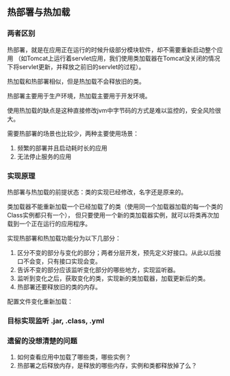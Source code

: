 ## 热部署与热加载

### 两者区别

热部署，就是在应用正在运行的时候升级部分模块软件，却不需要重新启动整个应用
（如Tomcat上运行着servlet应用，我们使用类加载器在Tomcat没关闭的情况下将servlet更新，并释放之前旧的servlet的过程）。

热加载和热部署相似，但是热加载不会释放旧的类。 

热部署主要用于生产环境，热加载主要用于开发环境。

使用热加载的缺点是这种直接修改jvm中字节码的方式是难以监控的，安全风险很大。

需要热部署的场景也比较少，两种主要使用场景：
1. 频繁的部署并且启动耗时长的应用
2. 无法停止服务的应用

### 实现原理
热部署与热加载的前提状态：类的实现已经修改，名字还是原来的。

类加载器不能重新加载一个已经加载了的类（使用同一个加载器加载的每一个类的Class实例都只有一个），
但只要使用一个新的类加载器实例，就可以将类再次加载到一个正在运行的应用程序。

实现热部署和热加载功能分为以下几部分：  
1. 区分不变的部分与变化的部分；两者分层开发，预先定义好接口。从此以后接口不会变，只有接口实现会变。
2. 告诉不变的部分应该监听变化部分的哪些地方，实现监听器。
3. 监听到变化之后，获取变化的类，实现新的类加载器，加载更新后的类。
4. 热部署还要释放旧的类的内存。

配置文件变化重新加载：

### 目标实现监听 .jar, .class, .yml


### 遗留的没想清楚的问题
1. 如何查看应用中加载了哪些类，哪些实例？
2. 热部署之后释放内存，是释放的哪些内存，实例和类都释放掉了么？
